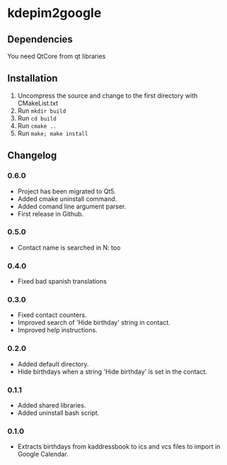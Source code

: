 # kdepim2google

## Dependencies

You need QtCore from qt libraries


## Installation

1) Uncompress the source and change to the first directory with CMakeList.txt
1) Run `mkdir build`
1) Run `cd build`
1) Run `cmake ..`
1) Run `make; make install`

## Changelog

### 0.6.0
- Project has been migrated to Qt5.
- Added cmake uninstall command.
- Added comand line argument parser.
- First release in Github.

### 0.5.0
- Contact name is searched in N: too

### 0.4.0
- Fixed bad spanish translations

### 0.3.0
- Fixed contact counters.
- Improved search of 'Hide birthday' string in contact.
- Improved help instructions.

### 0.2.0
- Added default directory.
- Hide birthdays when a string 'Hide birthday' is set in the contact.

### 0.1.1
- Added shared libraries.
- Added uninstall bash script.

### 0.1.0
- Extracts birthdays from kaddressbook to ics and vcs files to import in Google Calendar.

